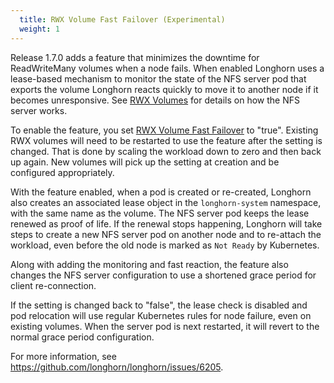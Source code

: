 ```yaml
---
  title: RWX Volume Fast Failover (Experimental)
  weight: 1
---
```


Release 1.7.0 adds a feature that minimizes the downtime for ReadWriteMany volumes when a node fails.  When enabled Longhorn uses a lease-based mechanism to monitor the state of the NFS server pod that exports the volume Longhorn reacts quickly to move it to another node if it becomes unresponsive.  See [RWX Volumes](../../nodes-and-volumes/volumes/rwx-volumes) for details on how the NFS server works.

To enable the feature, you set [RWX Volume Fast Failover](../../references/settings#rwx-volume-fast-failover) to "true".  Existing RWX volumes will need to be restarted to use the feature after the setting is changed.  That is done by scaling the workload down to zero and then back up again.  New volumes will pick up the setting at creation and be configured appropriately.  

With the feature enabled, when a pod is created or re-created, Longhorn also creates an associated lease object in the `longhorn-system` namespace, with the same name as the volume.  The NFS server pod keeps the lease renewed as proof of life.  If the renewal stops happening, Longhorn will take steps to create a new NFS server pod on another node and to re-attach the workload, even before the old node is marked as `Not Ready` by Kubernetes.

Along with adding the monitoring and fast reaction, the feature also changes the NFS server configuration to use a shortened grace period for client re-connection.

If the setting is changed back to "false", the lease check is disabled and pod relocation will use regular Kubernetes rules for node failure, even on existing volumes.  When the server pod is next restarted, it will revert to the normal grace period configuration.

For more information, see https://github.com/longhorn/longhorn/issues/6205.
